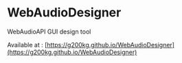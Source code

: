 WebAudioDesigner
================

WebAudioAPI GUI design tool

Available at :
[https://g200kg.github.io/WebAudioDesigner](https://g200kg.github.io/WebAudioDesigner)

